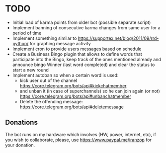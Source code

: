 # TODO

- Initial load of karma points from older bot (possible separate script)
- Implement banning of consecutive karma changes from same user for a period of time
- Implement something similar to <https://supportex.net/blog/2011/09/rrd-python/> for graphing message activity
- Implement cron to provide users messages based on schedule
- Create a Business Bingo plugin that allows to define words that participate into the Bingo, keep track of the ones mentioned already and announce bingo Winner (last word completed) and clear the status to start a new round
- Implement autoban so when a certain word is used:
    - kick user out of the channel https://core.telegram.org/bots/api#kickchatmember
    - and unban it (in case of superchannels) so he can join again (or not) https://core.telegram.org/bots/api#unbanchatmember
    - Delete the offending message: https://core.telegram.org/bots/api#deletemessage

## Donations

The bot runs on my hardware which involves (HW, power, internet, etc), if
you wish to collaborate, please, use <https://www.paypal.me/iranzop> for
your donation.

